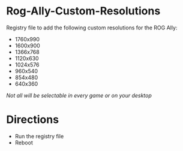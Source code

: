 # Rog-Ally-Custom-Resolutions

Registry file to add the following custom resolutions for the ROG Ally:
- 1760x990
- 1600x900
- 1366x768
- 1120x630
- 1024x576
- 960x540
- 854x480
- 640x360

_Not all will be selectable in every game or on your desktop_

# Directions
* Run the registry file
* Reboot
